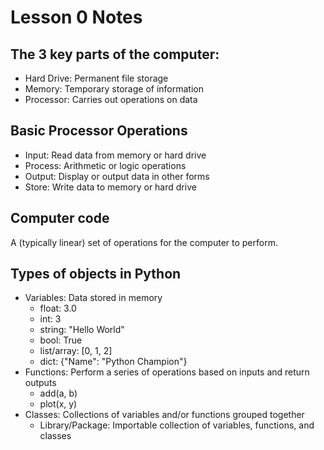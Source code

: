 # Lesson 0 Notes

## The 3 key parts of the computer:

* Hard Drive: Permanent file storage
* Memory: Temporary storage of information
* Processor: Carries out operations on data

## Basic Processor Operations

* Input: Read data from memory or hard drive
* Process: Arithmetic or logic operations
* Output: Display or output data in other forms
* Store: Write data to memory or hard drive

## Computer code

A (typically linear) set of operations for the computer to perform.

## Types of objects in Python

* Variables: Data stored in memory
  * float: 3.0
  * int: 3
  * string: "Hello World"
  * bool: True
  * list/array: [0, 1, 2]
  * dict: {"Name": "Python Champion"}
* Functions: Perform a series of operations based on inputs and return outputs
  * add(a, b)
  * plot(x, y)
* Classes: Collections of variables and/or functions grouped together
  * Library/Package: Importable collection of variables, functions, and classes